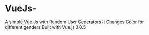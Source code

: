# VueJs-

A simple Vue Js with Random User Generators
It Changes Color for different genders
Built with Vue.js 3.0.5
